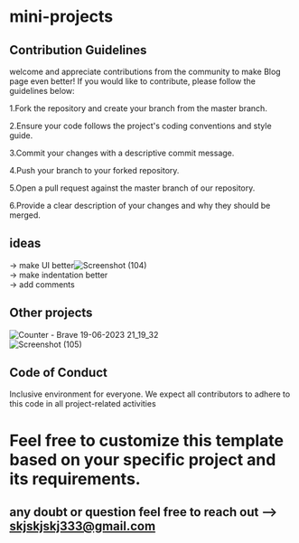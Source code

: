 # mini-projects

## Contribution Guidelines

 welcome and appreciate contributions from the community to make Blog page even better! If you would like to contribute, please follow the guidelines below:

1.Fork the repository and create your branch from the master branch.

2.Ensure your code follows the project's coding conventions and style guide.

3.Commit your changes with a descriptive commit message.

4.Push your branch to your forked repository.

5.Open a pull request against the master branch of our repository.

6.Provide a clear description of your changes and why they should be merged.

## ideas
-> make UI better![Screenshot (104)](https://github.com/shishirkj/mini-projects/assets/90249481/fc47cd75-c12a-4957-afa6-ac7004666110)
<br>
-> make indentation better
<br>
-> add comments 


## Other projects

![Counter - Brave 19-06-2023 21_19_32](https://github.com/shishirkj/Simple-Counter/assets/90249481/3cadf6ff-493f-46cf-917e-84921b57e901)
<br>
![Screenshot (105)](https://github.com/shishirkj/mini-projects/assets/90249481/4e88678b-edf9-4bc8-bc79-9b26c2aa5efa)
<br>
## Code of Conduct
 Inclusive environment for everyone. We expect all contributors to adhere to this code in all project-related activities

# Feel free to customize this template based on your specific project and its requirements.

## any doubt or question feel free to reach out --> skjskjskj333@gmail.com


